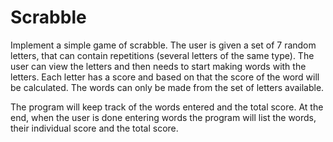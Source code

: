 # Scrabble

Implement a simple game of scrabble.
The user is given a set of 7 random letters, that can contain repetitions (several letters of the same type). 
The user can view the letters and then needs to start making words with the letters. 
Each letter has a score and based on that the score of the word will be calculated. 
The words can only be made from the set of letters available.

The program will keep track of the words entered and the total score. 
At the end, when the user is done entering words the program will list the words, their individual score and the total score.
